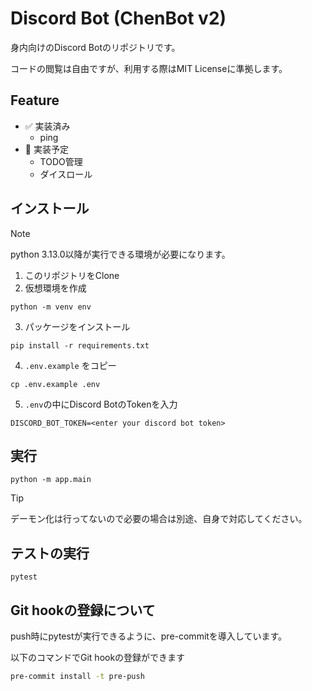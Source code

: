 # Discord Bot (ChenBot v2)

身内向けのDiscord Botのリポジトリです。

コードの閲覧は自由ですが、利用する際はMIT Licenseに準拠します。

## Feature

- :white_check_mark: 実装済み
  - ping
- :wrench: 実装予定
  -  TODO管理
  - ダイスロール

## インストール

> [!NOTE]
> python 3.13.0以降が実行できる環境が必要になります。

1. このリポジトリをClone
2. 仮想環境を作成
```
python -m venv env
```
3. パッケージをインストール
```
pip install -r requirements.txt
```
4. `.env.example` をコピー
```
cp .env.example .env
```
5. `.env`の中にDiscord BotのTokenを入力
```.env
DISCORD_BOT_TOKEN=<enter your discord bot token>
```

## 実行

```
python -m app.main
```

> [!TIP]
> デーモン化は行ってないので必要の場合は別途、自身で対応してください。

## テストの実行

```
pytest
```

## Git hookの登録について

push時にpytestが実行できるように、pre-commitを導入しています。

以下のコマンドでGit hookの登録ができます

```bash
pre-commit install -t pre-push
```

